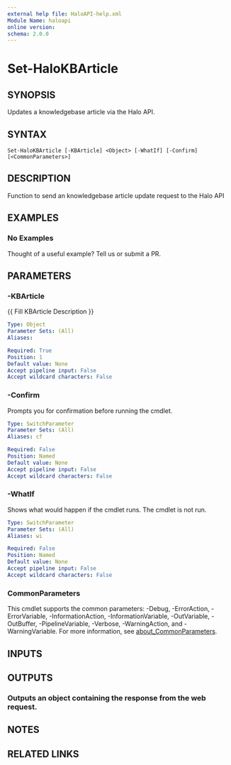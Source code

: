 ```yaml
---
external help file: HaloAPI-help.xml
Module Name: haloapi
online version:
schema: 2.0.0
---
```


# Set-HaloKBArticle

## SYNOPSIS
Updates a knowledgebase article via the Halo API.

## SYNTAX

```
Set-HaloKBArticle [-KBArticle] <Object> [-WhatIf] [-Confirm] [<CommonParameters>]
```

## DESCRIPTION
Function to send an knowledgebase article update request to the Halo API

## EXAMPLES

### No Examples

Thought of a useful example? Tell us or submit a PR.

## PARAMETERS

### -KBArticle
{{ Fill KBArticle Description }}

```yaml
Type: Object
Parameter Sets: (All)
Aliases:

Required: True
Position: 1
Default value: None
Accept pipeline input: False
Accept wildcard characters: False
```

### -Confirm
Prompts you for confirmation before running the cmdlet.

```yaml
Type: SwitchParameter
Parameter Sets: (All)
Aliases: cf

Required: False
Position: Named
Default value: None
Accept pipeline input: False
Accept wildcard characters: False
```

### -WhatIf
Shows what would happen if the cmdlet runs. The cmdlet is not run.

```yaml
Type: SwitchParameter
Parameter Sets: (All)
Aliases: wi

Required: False
Position: Named
Default value: None
Accept pipeline input: False
Accept wildcard characters: False
```

### CommonParameters
This cmdlet supports the common parameters: -Debug, -ErrorAction, -ErrorVariable, -InformationAction, -InformationVariable, -OutVariable, -OutBuffer, -PipelineVariable, -Verbose, -WarningAction, and -WarningVariable. For more information, see [about_CommonParameters](http://go.microsoft.com/fwlink/?LinkID=113216).

## INPUTS

## OUTPUTS

### Outputs an object containing the response from the web request.
## NOTES

## RELATED LINKS
